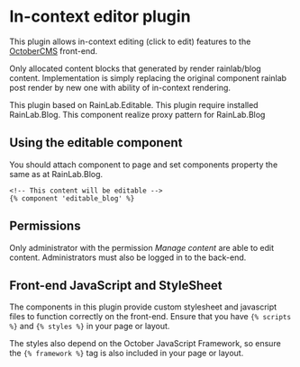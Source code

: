 # In-context editor plugin

This plugin allows in-context editing (click to edit) features to the [OctoberCMS](http://octobercms.com) front-end.

Only allocated content blocks that generated by render rainlab/blog content. Implementation is simply replacing the original component rainlab post render by new one with ability of in-context rendering.

This plugin based on RainLab.Editable. This plugin require installed RainLab.Blog. This component realize proxy pattern for RainLab.Blog 

## Using the editable component

You should attach component to page and set components property the same as at RainLab.Blog.

```
<!-- This content will be editable -->
{% component 'editable_blog' %}
```

## Permissions

Only administrator with the permission *Manage content* are able to edit content. Administrators must also be logged in to the back-end.


## Front-end JavaScript and StyleSheet

The components in this plugin provide custom stylesheet and javascript files to function correctly on the front-end. Ensure that you have `{% scripts %}` and `{% styles %}` in your page or layout.

The styles also depend on the October JavaScript Framework, so ensure the `{% framework %}` tag is also included in your page or layout.